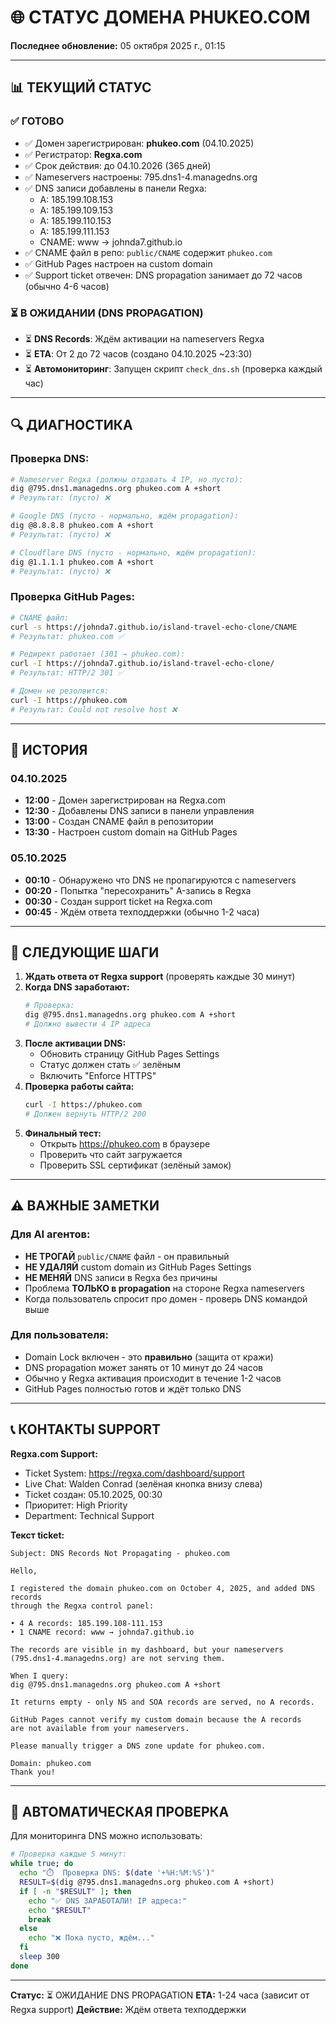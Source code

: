# 🌐 СТАТУС ДОМЕНА PHUKEO.COM

**Последнее обновление:** 05 октября 2025 г., 01:15

---

## 📊 ТЕКУЩИЙ СТАТУС

### ✅ ГОТОВО
- ✅ Домен зарегистрирован: **phukeo.com** (04.10.2025)
- ✅ Регистратор: **Regxa.com**
- ✅ Срок действия: до 04.10.2026 (365 дней)
- ✅ Nameservers настроены: 795.dns1-4.managedns.org
- ✅ DNS записи добавлены в панели Regxa:
  - A: 185.199.108.153
  - A: 185.199.109.153
  - A: 185.199.110.153
  - A: 185.199.111.153
  - CNAME: www → johnda7.github.io
- ✅ CNAME файл в репо: `public/CNAME` содержит `phukeo.com`
- ✅ GitHub Pages настроен на custom domain
- ✅ Support ticket отвечен: DNS propagation занимает до 72 часов (обычно 4-6 часов)

### ⏳ В ОЖИДАНИИ (DNS PROPAGATION)
- ⏳ **DNS Records**: Ждём активации на nameservers Regxa
- ⏳ **ETA**: От 2 до 72 часов (создано 04.10.2025 ~23:30)
- ⏳ **Автомониторинг**: Запущен скрипт `check_dns.sh` (проверка каждый час)

---

## 🔍 ДИАГНОСТИКА

### Проверка DNS:
```bash
# Nameserver Regxa (должны отдавать 4 IP, но пусто):
dig @795.dns1.managedns.org phukeo.com A +short
# Результат: (пусто) ❌

# Google DNS (пусто - нормально, ждём propagation):
dig @8.8.8.8 phukeo.com A +short
# Результат: (пусто) ❌

# Cloudflare DNS (пусто - нормально, ждём propagation):
dig @1.1.1.1 phukeo.com A +short
# Результат: (пусто) ❌
```

### Проверка GitHub Pages:
```bash
# CNAME файл:
curl -s https://johnda7.github.io/island-travel-echo-clone/CNAME
# Результат: phukeo.com ✅

# Редирект работает (301 → phukeo.com):
curl -I https://johnda7.github.io/island-travel-echo-clone/
# Результат: HTTP/2 301 ✅

# Домен не резолвится:
curl -I https://phukeo.com
# Результат: Could not resolve host ❌
```

---

## 📝 ИСТОРИЯ

### 04.10.2025
- **12:00** - Домен зарегистрирован на Regxa.com
- **12:30** - Добавлены DNS записи в панели управления
- **13:00** - Создан CNAME файл в репозитории
- **13:30** - Настроен custom domain на GitHub Pages

### 05.10.2025
- **00:10** - Обнаружено что DNS не пропагируются с nameservers
- **00:20** - Попытка "пересохранить" A-запись в Regxa
- **00:30** - Создан support ticket на Regxa.com
- **00:45** - Ждём ответа техподдержки (обычно 1-2 часа)

---

## 🎯 СЛЕДУЮЩИЕ ШАГИ

1. **Ждать ответа от Regxa support** (проверять каждые 30 минут)
2. **Когда DNS заработают:**
   ```bash
   # Проверка:
   dig @795.dns1.managedns.org phukeo.com A +short
   # Должно вывести 4 IP адреса
   ```
3. **После активации DNS:**
   - Обновить страницу GitHub Pages Settings
   - Статус должен стать ✅ зелёным
   - Включить "Enforce HTTPS"
4. **Проверка работы сайта:**
   ```bash
   curl -I https://phukeo.com
   # Должен вернуть HTTP/2 200
   ```
5. **Финальный тест:**
   - Открыть https://phukeo.com в браузере
   - Проверить что сайт загружается
   - Проверить SSL сертификат (зелёный замок)

---

## ⚠️ ВАЖНЫЕ ЗАМЕТКИ

### Для AI агентов:
- **НЕ ТРОГАЙ** `public/CNAME` файл - он правильный
- **НЕ УДАЛЯЙ** custom domain из GitHub Pages Settings
- **НЕ МЕНЯЙ** DNS записи в Regxa без причины
- Проблема **ТОЛЬКО в propagation** на стороне Regxa nameservers
- Когда пользователь спросит про домен - проверь DNS командой выше

### Для пользователя:
- Domain Lock включен - это **правильно** (защита от кражи)
- DNS propagation может занять от 10 минут до 24 часов
- Обычно у Regxa активация происходит в течение 1-2 часов
- GitHub Pages полностью готов и ждёт только DNS

---

## 📞 КОНТАКТЫ SUPPORT

**Regxa.com Support:**
- Ticket System: https://regxa.com/dashboard/support
- Live Chat: Walden Conrad (зелёная кнопка внизу слева)
- Ticket создан: 05.10.2025, 00:30
- Приоритет: High Priority
- Department: Technical Support

**Текст ticket:**
```
Subject: DNS Records Not Propagating - phukeo.com

Hello,

I registered the domain phukeo.com on October 4, 2025, and added DNS records 
through the Regxa control panel:

• 4 A records: 185.199.108-111.153
• 1 CNAME record: www → johnda7.github.io

The records are visible in my dashboard, but your nameservers 
(795.dns1-4.managedns.org) are not serving them.

When I query:
dig @795.dns1.managedns.org phukeo.com A +short

It returns empty - only NS and SOA records are served, no A records.

GitHub Pages cannot verify my custom domain because the A records 
are not available from your nameservers.

Please manually trigger a DNS zone update for phukeo.com.

Domain: phukeo.com
Thank you!
```

---

## 🔄 АВТОМАТИЧЕСКАЯ ПРОВЕРКА

Для мониторинга DNS можно использовать:
```bash
# Проверка каждые 5 минут:
while true; do
  echo "⏱️  Проверка DNS: $(date '+%H:%M:%S')"
  RESULT=$(dig @795.dns1.managedns.org phukeo.com A +short)
  if [ -n "$RESULT" ]; then
    echo "✅ DNS ЗАРАБОТАЛИ! IP адреса:"
    echo "$RESULT"
    break
  else
    echo "❌ Пока пусто, ждём..."
  fi
  sleep 300
done
```

---

**Статус:** ⏳ ОЖИДАНИЕ DNS PROPAGATION
**ETA:** 1-24 часа (зависит от Regxa support)
**Действие:** Ждём ответа техподдержки
